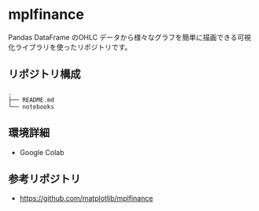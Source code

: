 # mplfinance

Pandas DataFrame のOHLC データから様々なグラフを簡単に描画できる可視化ライブラリを使ったリポジトリです。

## リポジトリ構成

```
.
├── README.md
└── notebooks
```

## 環境詳細

- Google Colab

## 参考リポジトリ

- https://github.com/matplotlib/mplfinance

